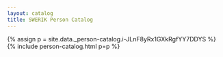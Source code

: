 ```yaml
---
layout: catalog
title: SWERIK Person Catalog
---
```

{% assign p = site.data._person-catalog.i-JLnF8yRx1GXkRgfYY7DDYS %}
{% include person-catalog.html p=p %}

